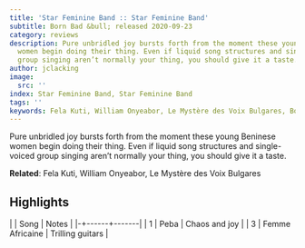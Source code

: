 ```yaml
---
title: 'Star Feminine Band :: Star Feminine Band'
subtitle: Born Bad &bull; released 2020-09-23
category: reviews
description: Pure unbridled joy bursts forth from the moment these young Beninese
  women begin doing their thing. Even if liquid song structures and single-voiced
  group singing aren’t normally your thing, you should give it a taste.
author: jclacking
image:
  src: ''
index: Star Feminine Band, Star Feminine Band
tags: ''
keywords: Fela Kuti, William Onyeabor, Le Mystère des Voix Bulgares, Born Bad
---
```

Pure unbridled joy bursts forth from the moment these young Beninese women begin doing their thing. Even if liquid song structures and single-voiced group singing aren’t normally your thing, you should give it a taste.<!--more-->

**Related**: Fela Kuti, William Onyeabor, Le Mystère des Voix Bulgares

## Highlights

| | Song | Notes |
|-+------+-------|
| 1 | Peba | Chaos and joy |
| 3 | Femme Africaine | Trilling guitars |

